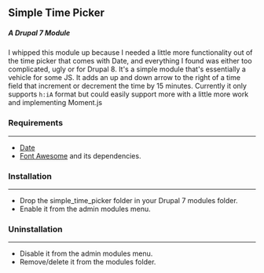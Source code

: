 ## Simple Time Picker
##### A Drupal 7 Module

I whipped this module up because I needed a little more functionality out of the time picker that comes with Date, and everything I found was either too complicated, ugly or for Drupal 8.
It's a simple module that's essentially a vehicle for some JS. It adds an up and down arrow to the right of a time field that increment or decrement the time by 15 minutes. Currently it only supports `h:iA` format but could easily support more with a little more work and implementing Moment.js

### Requirements
---
 - [Date](https://www.drupal.org/project/date)
 - [Font Awesome](https://www.drupal.org/project/fontawesome) and its dependencies.

### Installation
---
 - Drop the simple_time_picker folder in your Drupal 7 modules folder.
 - Enable it from the admin modules menu.

### Uninstallation
---
 - Disable it from the admin modules menu.
 - Remove/delete it from the modules folder.
 